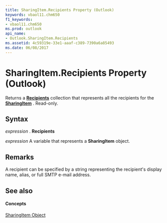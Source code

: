 ```yaml
---
title: SharingItem.Recipients Property (Outlook)
keywords: vbaol11.chm650
f1_keywords:
- vbaol11.chm650
ms.prod: outlook
api_name:
- Outlook.SharingItem.Recipients
ms.assetid: 4c59319e-33e1-aaaf-c389-7390a6a85493
ms.date: 06/08/2017
---
```



# SharingItem.Recipients Property (Outlook)

Returns a **[Recipients](recipients-object-outlook.md)** collection that represents all the recipients for the **[SharingItem](sharingitem-object-outlook.md)** . Read-only.


## Syntax

 _expression_ . **Recipients**

 _expression_ A variable that represents a **SharingItem** object.


## Remarks

A recipient can be specified by a string representing the recipient's display name, alias, or full SMTP e-mail address.


## See also


#### Concepts


[SharingItem Object](sharingitem-object-outlook.md)

